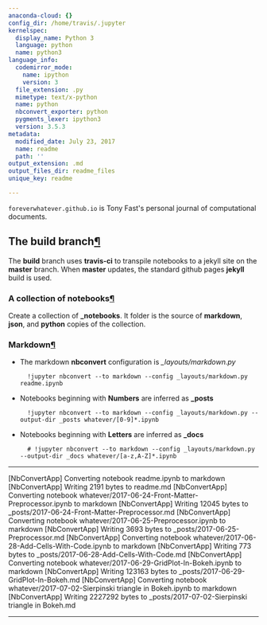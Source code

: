 ```yaml
---
anaconda-cloud: {}
config_dir: /home/travis/.jupyter
kernelspec:
  display_name: Python 3
  language: python
  name: python3
language_info:
  codemirror_mode:
    name: ipython
    version: 3
  file_extension: .py
  mimetype: text/x-python
  name: python
  nbconvert_exporter: python
  pygments_lexer: ipython3
  version: 3.5.3
metadata:
  modified_date: July 23, 2017
  name: readme
  path: ''
output_extension: .md
output_files_dir: readme_files
unique_key: readme

---
```


`foreverwhatever.github.io` is Tony Fast's personal journal of computational documents.



<div class="output_markdown rendered_html output_subarea ">
<h2 id="The-build-branch">The <strong>build</strong> branch<a class="anchor-link" href="#The-build-branch">&#182;</a></h2><p>The <strong>build</strong> branch uses <strong>travis-ci</strong> to transpile notebooks to a jekyll site on the <strong>master</strong> 
branch.  When <strong>master</strong> updates, the standard github pages <strong>jekyll</strong> build is used.</p>
<h3 id="A-collection-of-notebooks">A collection of notebooks<a class="anchor-link" href="#A-collection-of-notebooks">&#182;</a></h3><p>Create a collection of <strong>_notebooks</strong>. It folder is the source of <strong>markdown</strong>, <strong>json</strong>, and
<strong>python</strong> copies of the collection.</p>

</div>


<div class="output_markdown rendered_html output_subarea ">
<h3 id="Markdown">Markdown<a class="anchor-link" href="#Markdown">&#182;</a></h3><ul>
<li><p>The markdown <strong>nbconvert</strong> configuration is <em>_layouts/markdown.py</em></p>

<pre><code>  !jupyter nbconvert --to markdown --config _layouts/markdown.py readme.ipynb</code></pre>
</li>
<li><p>Notebooks beginning with <strong>Numbers</strong> are inferred as <strong>_posts</strong></p>

<pre><code>  !jupyter nbconvert --to markdown --config _layouts/markdown.py --output-dir _posts whatever/[0-9]*.ipynb</code></pre>
</li>
<li><p>Notebooks beginning with <strong>Letters</strong> are inferred as <strong>_docs</strong></p>

<pre><code>  # !jupyter nbconvert --to markdown --config _layouts/markdown.py --output-dir _docs whatever/[a-z,A-Z]*.ipynb</code></pre>
</li>
</ul>

</div>

---
[NbConvertApp] Converting notebook readme.ipynb to markdown
[NbConvertApp] Writing 2191 bytes to readme.md
[NbConvertApp] Converting notebook whatever/2017-06-24-Front-Matter-Preprocessor.ipynb to markdown
[NbConvertApp] Writing 12045 bytes to _posts/2017-06-24-Front-Matter-Preprocessor.md
[NbConvertApp] Converting notebook whatever/2017-06-25-Preprocessor.ipynb to markdown
[NbConvertApp] Writing 3693 bytes to _posts/2017-06-25-Preprocessor.md
[NbConvertApp] Converting notebook whatever/2017-06-28-Add-Cells-With-Code.ipynb to markdown
[NbConvertApp] Writing 773 bytes to _posts/2017-06-28-Add-Cells-With-Code.md
[NbConvertApp] Converting notebook whatever/2017-06-29-GridPlot-In-Bokeh.ipynb to markdown
[NbConvertApp] Writing 123163 bytes to _posts/2017-06-29-GridPlot-In-Bokeh.md
[NbConvertApp] Converting notebook whatever/2017-07-02-Sierpinski triangle in Bokeh.ipynb to markdown
[NbConvertApp] Writing 2227292 bytes to _posts/2017-07-02-Sierpinski triangle in Bokeh.md

---

